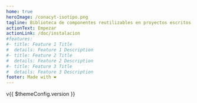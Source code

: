 ```yaml
---
home: true
heroImage: /conacyt-isotipo.png
tagline: Biblioteca de componentes reutilizables en proyectos escritos en VueJS, que forma parte del SIS-DAI y permite crear mapas interactivos de manera sencilla con diferentes formas de representación de datos geográficos (clasificación de datos, coropletas, símbolos graduados, clusters y texturas).
actionText: Empezar
actionLink: /doc/instalacion
#features:
#- title: Feature 1 Title
#  details: Feature 1 Description
#- title: Feature 2 Title
#  details: Feature 2 Description
#- title: Feature 3 Title
#  details: Feature 3 Description
footer: Made with ❤️
---
```


v{{ $themeConfig.version }}
